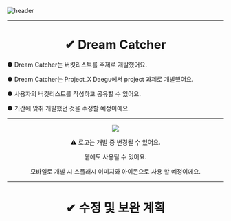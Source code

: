 ![header](https://capsule-render.vercel.app/api?type=Venom&color=gradient&height=300&section=header&text=Dream%20Catcher&fontSize=100&animation=fadeIn&fontAlignY=38&desc=ProjectX%20Web%20Mobile%20Programming&descAlignY=55&descAlign=70)
<hr>
<div align = center>
  <h1>✔︎ Dream Catcher</h1>
</div>
  <p>● Dream Catcher는 버킷리스트를 주제로 개발했어요.</p>
  <p>● Dream Catcher는 Project_X Daegu에서 project 과제로 개발했어요.</p>
  <p>● 사용자의 버킷리스트를 작성하고 공유할 수 있어요.</p>
  <p>● 기간에 맞춰 개발했던 것을 수정할 예정이에요.</p>
  <hr>
<div align = center>
  <img src="https://github.com/KwonDongIk/ProjectX_Daegu/assets/138635752/beb61942-0b78-4393-abc6-7f422e269466"><br>
  <p>⚠️ 로고는 개발 중 변경될 수 있어요.<br></p>
  <p>웹에도 사용될 수 있어요.</p>
  <p>모바일로 개발 시 스플래시 이미지와 아이콘으로 사용 할 예정이에요.<br></p>
</div>
  <hr>
<div align = center>
  <h1>✔︎ 수정 및 보완 계획</h1>
</div>
